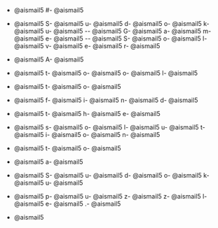 - @aismail5
#- @aismail5
 - @aismail5
S- @aismail5
u- @aismail5
d- @aismail5
o- @aismail5
k- @aismail5
u- @aismail5
-- @aismail5
G- @aismail5
a- @aismail5
m- @aismail5
e- @aismail5
-- @aismail5
S- @aismail5
o- @aismail5
l- @aismail5
v- @aismail5
e- @aismail5
r- @aismail5

- @aismail5
A- @aismail5
 - @aismail5
t- @aismail5
o- @aismail5
o- @aismail5
l- @aismail5
 - @aismail5
t- @aismail5
o- @aismail5
 - @aismail5
f- @aismail5
i- @aismail5
n- @aismail5
d- @aismail5
 - @aismail5
t- @aismail5
h- @aismail5
e- @aismail5
 - @aismail5
s- @aismail5
o- @aismail5
l- @aismail5
u- @aismail5
t- @aismail5
i- @aismail5
o- @aismail5
n- @aismail5
 - @aismail5
t- @aismail5
o- @aismail5
 - @aismail5
a- @aismail5
 - @aismail5
S- @aismail5
u- @aismail5
d- @aismail5
o- @aismail5
k- @aismail5
u- @aismail5
 - @aismail5
p- @aismail5
u- @aismail5
z- @aismail5
z- @aismail5
l- @aismail5
e- @aismail5
.- @aismail5

- @aismail5
